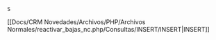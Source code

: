`S`

[[Docs/CRM Novedades/Archivos/PHP/Archivos Normales/reactivar_bajas_nc.php/Consultas/INSERT/INSERT|INSERT]]